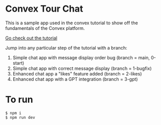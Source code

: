 # Convex Tour Chat

This is a sample app used in the convex tutorial to show off the fundamentals
of the Convex platform.

[Go check out the tutorial](https://convex.dev/start)

Jump into any particular step of the tutorial with a branch:

 1. Simple chat app with message display order bug (branch = main, 0-start)
 1. Simple chat app with correct message display (branch = 1-bugfix)
 1. Enhanced chat app a "likes" feature added (branch = 2-likes)
 1. Enhanced chat app with a GPT integration (branch = 3-gpt)

# To run

    $ npm i
    $ npm run dev
